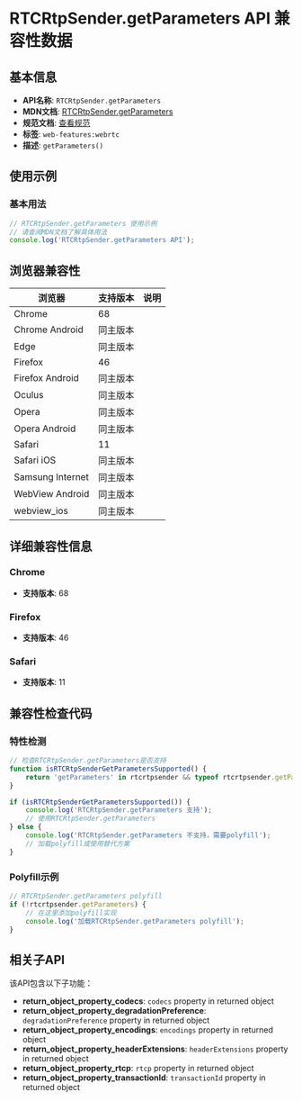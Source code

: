 # RTCRtpSender.getParameters API 兼容性数据

## 基本信息

- **API名称**: `RTCRtpSender.getParameters`
- **MDN文档**: [RTCRtpSender.getParameters](https://developer.mozilla.org/docs/Web/API/RTCRtpSender/getParameters)
- **规范文档**: [查看规范](https://w3c.github.io/webrtc-pc/#dom-rtcrtpsender-getparameters)
- **标签**: `web-features:webrtc`
- **描述**: `getParameters()`

## 使用示例

### 基本用法

```javascript
// RTCRtpSender.getParameters 使用示例
// 请查阅MDN文档了解具体用法
console.log('RTCRtpSender.getParameters API');
```

## 浏览器兼容性

| 浏览器 | 支持版本 | 说明 |
|--------|----------|------|
| Chrome | 68 |  |
| Chrome Android | 同主版本 |  |
| Edge | 同主版本 |  |
| Firefox | 46 |  |
| Firefox Android | 同主版本 |  |
| Oculus | 同主版本 |  |
| Opera | 同主版本 |  |
| Opera Android | 同主版本 |  |
| Safari | 11 |  |
| Safari iOS | 同主版本 |  |
| Samsung Internet | 同主版本 |  |
| WebView Android | 同主版本 |  |
| webview_ios | 同主版本 |  |

## 详细兼容性信息

### Chrome

- **支持版本**: 68

### Firefox

- **支持版本**: 46

### Safari

- **支持版本**: 11

## 兼容性检查代码

### 特性检测

```javascript
// 检查RTCRtpSender.getParameters是否支持
function isRTCRtpSenderGetParametersSupported() {
    return 'getParameters' in rtcrtpsender && typeof rtcrtpsender.getParameters === 'function';
}

if (isRTCRtpSenderGetParametersSupported()) {
    console.log('RTCRtpSender.getParameters 支持');
    // 使用RTCRtpSender.getParameters
} else {
    console.log('RTCRtpSender.getParameters 不支持，需要polyfill');
    // 加载polyfill或使用替代方案
}
```

### Polyfill示例

```javascript
// RTCRtpSender.getParameters polyfill
if (!rtcrtpsender.getParameters) {
    // 在这里添加polyfill实现
    console.log('加载RTCRtpSender.getParameters polyfill');
}
```

## 相关子API

该API包含以下子功能：

- **return_object_property_codecs**: `codecs` property in returned object
- **return_object_property_degradationPreference**: `degradationPreference` property in returned object
- **return_object_property_encodings**: `encodings` property in returned object
- **return_object_property_headerExtensions**: `headerExtensions` property in returned object
- **return_object_property_rtcp**: `rtcp` property in returned object
- **return_object_property_transactionId**: `transactionId` property in returned object

